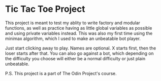 # Tic Tac Toe Project

This project is meant to test my ablity to write factory and modular functions, as well as practice having as little global variables as possible and using private variables instead. This was also my first time using the minimax algorithm, which I used to make an unbeatable bot player.

Just start clicking away to play. Names are optional. X starts first, then the loser starts after that. You can also go against a bot, which depending on the difficulty you choose will either be a normal difficulty or just plain unbeatable.

P.S. This project is a part of The Odin Project's course.
